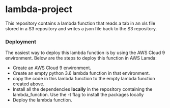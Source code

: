 # lambda-project
This repository contains a lambda function that reads a tab in an xls file stored in a S3 repository and writes a json file back
to the S3 repository.
### Deployment
The easiest way to deploy this lambda function is by using the AWS Cloud 9 environment. Below are the steps to deploy this function in
AWS Lamda:
* Create an AWS Cloud 9 environment.
* Create an empty python 3.6 lambda function in that environment.
* copy the code in this lambda function to the empty lambda function created above.
* Install all the dependencies **locally** in the repository containing the lambda_function. Use the -t flag to install the packages
locally
* Deploy the lambda function.
